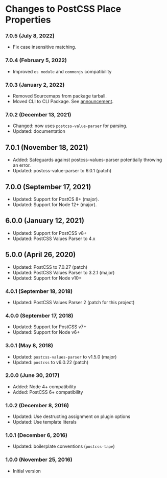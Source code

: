 # Changes to PostCSS Place Properties

### 7.0.5 (July 8, 2022)

- Fix case insensitive matching.

### 7.0.4 (February 5, 2022)

- Improved `es module` and `commonjs` compatibility

### 7.0.3 (January 2, 2022)

- Removed Sourcemaps from package tarball.
- Moved CLI to CLI Package. See [announcement](https://github.com/csstools/postcss-plugins/discussions/121).

### 7.0.2 (December 13, 2021)

- Changed: now uses `postcss-value-parser` for parsing.
- Updated: documentation

## 7.0.1 (November 18, 2021)

- Added: Safeguards against postcss-values-parser potentially throwing an error.
- Updated: postcss-value-parser to 6.0.1 (patch)

## 7.0.0 (September 17, 2021)

- Updated: Support for PostCS 8+ (major).
- Updated: Support for Node 12+ (major).

## 6.0.0 (January 12, 2021)

- Updated: Support for PostCSS v8+
- Updated: PostCSS Values Parser to 4.x

## 5.0.0 (April 26, 2020)

- Updated: PostCSS to 7.0.27 (patch)
- Updated: PostCSS Values Parser to 3.2.1 (major)
- Updated: Support for Node v10+

### 4.0.1 (September 18, 2018)

- Updated: PostCSS Values Parser 2 (patch for this project)

### 4.0.0 (September 17, 2018)

- Updated: Support for PostCSS v7+
- Updated: Support for Node v6+

### 3.0.1 (May 8, 2018)

- Updated: `postcss-values-parser` to v1.5.0 (major)
- Updated: `postcss` to v6.0.22 (patch)

### 2.0.0 (June 30, 2017)

- Added: Node 4+ compatibility
- Added: PostCSS 6+ compatibility

### 1.0.2 (December 8, 2016)

- Updated: Use destructing assignment on plugin options
- Updated: Use template literals

### 1.0.1 (December 6, 2016)

- Updated: boilerplate conventions (`postcss-tape`)

### 1.0.0 (November 25, 2016)

- Initial version
